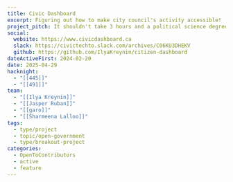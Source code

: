 ```yaml
---
title: Civic Dashboard
excerpt: Figuring out how to make city council's activity accessible!
project_pitch: It shouldn't take 3 hours and a political science degree to understand City Council and how to meaningfully engage with it. We make it take a few minutes.
social:
  website: https://www.civicdashboard.ca
  slack: https://civictechto.slack.com/archives/C06KU3DHEKV
  github: https://github.com/IlyaKreynin/citizen-dashboard
dateActiveFirst: 2024-02-20
date: 2025-04-29
hacknight:
  - "[[445]]"
  - "[[491]]"
team:
  - "[[Ilya Kreynin]]"
  - "[[Jasper Ruban]]"
  - "[[garo]]"
  - "[[Sharmeena Lalloo]]"
tags:
  - type/project
  - topic/open-government
  - type/breakout-project
categories:
  - OpenToContributors
  - active
  - feature
---
```

